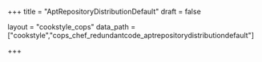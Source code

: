 +++
title = "AptRepositoryDistributionDefault"
draft = false

layout = "cookstyle_cops"
data_path = ["cookstyle","cops_chef_redundantcode_aptrepositorydistributiondefault"]

+++

<!-- The content of this page is automatically generated from the
cops_chef_redundantcode_aptrepositorydistributiondefault.yml file in github.com/chef/cookstyle/blob/main/docs-chef-io/data/cookstyle/. -->
